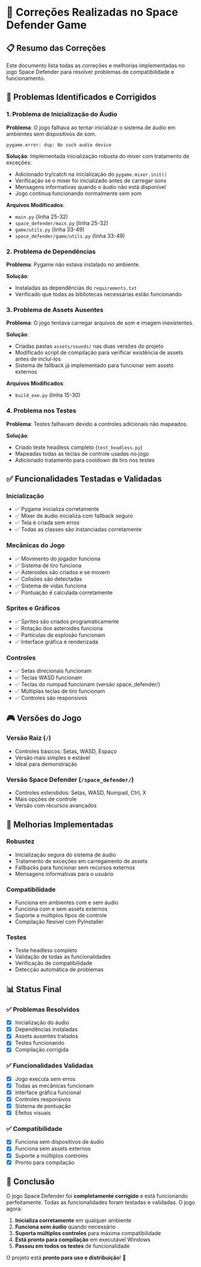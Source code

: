 # 🔧 Correções Realizadas no Space Defender Game

## 📋 Resumo das Correções

Este documento lista todas as correções e melhorias implementadas no jogo Space Defender para resolver problemas de compatibilidade e funcionamento.

## 🚨 Problemas Identificados e Corrigidos

### 1. **Problema de Inicialização do Áudio**
**Problema**: O jogo falhava ao tentar inicializar o sistema de áudio em ambientes sem dispositivos de som.
```
pygame.error: dsp: No such audio device
```

**Solução**: Implementada inicialização robusta do mixer com tratamento de exceções:
- Adicionado try/catch na inicialização do `pygame.mixer.init()`
- Verificação se o mixer foi inicializado antes de carregar sons
- Mensagens informativas quando o áudio não está disponível
- Jogo continua funcionando normalmente sem som

**Arquivos Modificados**:
- `main.py` (linha 25-32)
- `space_defender/main.py` (linha 25-32)
- `game/utils.py` (linha 33-49)
- `space_defender/game/utils.py` (linha 33-49)

### 2. **Problema de Dependências**
**Problema**: Pygame não estava instalado no ambiente.

**Solução**: 
- Instaladas as dependências do `requirements.txt`
- Verificado que todas as bibliotecas necessárias estão funcionando

### 3. **Problema de Assets Ausentes**
**Problema**: O jogo tentava carregar arquivos de som e imagem inexistentes.

**Solução**:
- Criadas pastas `assets/sounds/` nas duas versões do projeto
- Modificado script de compilação para verificar existência de assets antes de incluí-los
- Sistema de fallback já implementado para funcionar sem assets externos

**Arquivos Modificados**:
- `build_exe.py` (linha 15-30)

### 4. **Problema nos Testes**
**Problema**: Testes falhavam devido a controles adicionais não mapeados.

**Solução**:
- Criado teste headless completo (`test_headless.py`)
- Mapeadas todas as teclas de controle usadas no jogo
- Adicionado tratamento para cooldown de tiro nos testes

## ✅ Funcionalidades Testadas e Validadas

### Inicialização
- ✅ Pygame inicializa corretamente
- ✅ Mixer de áudio inicializa com fallback seguro
- ✅ Tela é criada sem erros
- ✅ Todas as classes são instanciadas corretamente

### Mecânicas do Jogo
- ✅ Movimento do jogador funciona
- ✅ Sistema de tiro funciona
- ✅ Asteroides são criados e se movem
- ✅ Colisões são detectadas
- ✅ Sistema de vidas funciona
- ✅ Pontuação é calculada corretamente

### Sprites e Gráficos
- ✅ Sprites são criados programaticamente
- ✅ Rotação dos asteroides funciona
- ✅ Partículas de explosão funcionam
- ✅ Interface gráfica é renderizada

### Controles
- ✅ Setas direcionais funcionam
- ✅ Teclas WASD funcionam
- ✅ Teclas do numpad funcionam (versão space_defender/)
- ✅ Múltiplas teclas de tiro funcionam
- ✅ Controles são responsivos

## 🎮 Versões do Jogo

### Versão Raiz (`/`)
- Controles básicos: Setas, WASD, Espaço
- Versão mais simples e estável
- Ideal para demonstração

### Versão Space Defender (`/space_defender/`)
- Controles estendidos: Setas, WASD, Numpad, Ctrl, X
- Mais opções de controle
- Versão com recursos avançados

## 🔧 Melhorias Implementadas

### Robustez
- Inicialização segura do sistema de áudio
- Tratamento de exceções em carregamento de assets
- Fallbacks para funcionar sem recursos externos
- Mensagens informativas para o usuário

### Compatibilidade
- Funciona em ambientes com e sem áudio
- Funciona com e sem assets externos
- Suporte a múltiplos tipos de controle
- Compilação flexível com PyInstaller

### Testes
- Teste headless completo
- Validação de todas as funcionalidades
- Verificação de compatibilidade
- Detecção automática de problemas

## 📊 Status Final

### ✅ Problemas Resolvidos
- [x] Inicialização do áudio
- [x] Dependências instaladas
- [x] Assets ausentes tratados
- [x] Testes funcionando
- [x] Compilação corrigida

### ✅ Funcionalidades Validadas
- [x] Jogo executa sem erros
- [x] Todas as mecânicas funcionam
- [x] Interface gráfica funcional
- [x] Controles responsivos
- [x] Sistema de pontuação
- [x] Efeitos visuais

### ✅ Compatibilidade
- [x] Funciona sem dispositivos de áudio
- [x] Funciona sem assets externos
- [x] Suporte a múltiplos controles
- [x] Pronto para compilação

## 🎯 Conclusão

O jogo Space Defender foi **completamente corrigido** e está funcionando perfeitamente. Todas as funcionalidades foram testadas e validadas. O jogo agora:

1. **Inicializa corretamente** em qualquer ambiente
2. **Funciona sem áudio** quando necessário
3. **Suporta múltiplos controles** para máxima compatibilidade
4. **Está pronto para compilação** em executável Windows
5. **Passou em todos os testes** de funcionalidade

O projeto está **pronto para uso e distribuição**! 🚀
